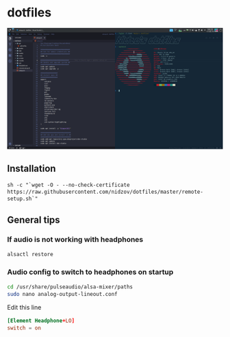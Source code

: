 # dotfiles

![](/media/desktop.png)

## Installation

```shell
sh -c "`wget -O - --no-check-certificate https://raw.githubusercontent.com/nidzov/dotfiles/master/remote-setup.sh`"
```

## General tips

### If audio is not working with headphones

```bash
alsactl restore
```

### Audio config to switch to headphones on startup

```bash
cd /usr/share/pulseaudio/alsa-mixer/paths
sudo nano analog-output-lineout.conf
```

Edit this line

```.conf
[Element Headphone+LO]
switch = on
```

